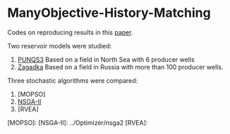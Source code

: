# ManyObjective-History-Matching

Codes on reproducing results in this [paper].


Two reservoir models were studied:

1. [PUNQS3] Based on a field in North Sea with 6 producer wells
2. [Zagadka] Based on a field in Russia with more than 100 producer wells.


Three stochastic algorithms were compared:

1. [MOPSO]
2. [NSGA-II](../Optimizer/nsga2)
3. [RVEA]



[paper]: https://ieeexplore.ieee.org/document/7850215
[PUNQS3]: https://www.imperial.ac.uk/earth-science/research/research-groups/perm/standard-models/eclipse-dataset/
[Zagadka]: https://ieeexplore.ieee.org/document/7850215
[MOPSO]: 
[NSGA-II]: ../Optimizer/nsga2
[RVEA]: 
